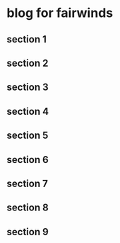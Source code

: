 # blog for fairwinds
## section 1
## section 2
## section 3
## section 4
## section 5
## section 6
## section 7
## section 8
## section 9